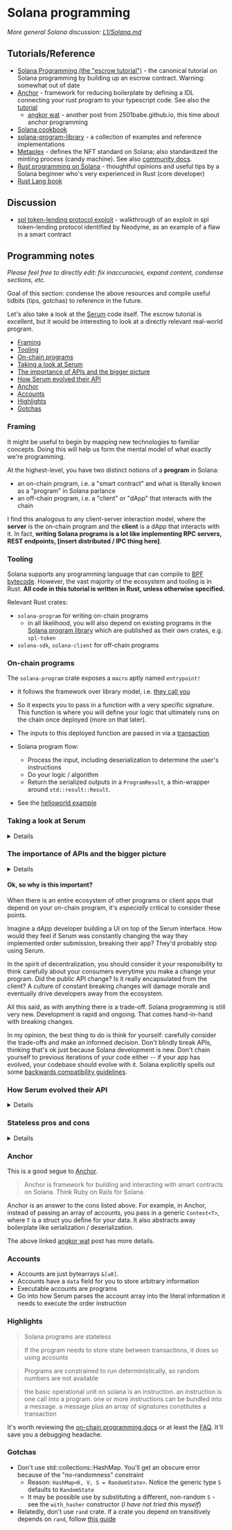 Solana programming
===================
_More general Solana discussion: [L1/Solana.md](../L1/Solana.md)_

## Tutorials/Reference
* [Solana Programming (the "escrow tutorial")](https://paulx.dev/blog/2021/01/14/programming-on-solana-an-introduction/) -
  the canonical tutorial on Solana programming by building up an escrow contract.  Warning: somewhat out of date
* [Anchor](https://github.com/project-serum/anchor) - framework for reducing boilerplate by defining a IDL
  connecting your rust program to your typescript code.
  See also the [tutorial](https://github.com/project-serum/anchor/tree/master/examples/tutorial)
    * [angkor wat](https://2501babe.github.io/posts/anchor101.html) - another post from 2501babe.github.io, this time about anchor programming
* [Solana cookbook](https://solanacookbook.com/)
* [solana-program-library](https://github.com/solana-labs/solana-program-library) -
  a collection of examples and reference implementations
* [Metaplex](https://github.com/metaplex-foundation/metaplex) -
  defines the NFT standard on Solana; also standardized the minting process (candy machine).
  See also [community docs](https://docs.metaplex.com/community).
* [Rust programming on Solana](https://brson.github.io/2021/06/08/rust-on-solana) -
  thoughtful opinions and useful tips by a Solana beginner who's very experienced in Rust (core developer)
* [Rust Lang book](https://doc.rust-lang.org/book/)
  

## Discussion
* [spl token-lending protocol exploit](https://blog.neodyme.io/posts/lending_disclosure) -
  walkthrough of an exploit in spl token-lending protocol identified by Neodyme, as an example of a flaw in a smart contract


## Programming notes
*Please feel free to directly edit: fix inaccuracies, expand content, condense sections, etc.*

Goal of this section: condense the above resources and compile useful tidbits (tips, gotchas) to reference in the future.

Let's also take a look at the [Serum](https://github.com/project-serum/serum-dex) code itself.
The escrow tutorial is excellent, but it would be interesting to look at a directly relevant real-world program.

- [Framing](#framing)
- [Tooling](#tooling)
- [On-chain programs](#on-chain-programs)
- [Taking a look at Serum](#taking-a-look-at-serum)
- [The importance of APIs and the bigger picture](#the-importance-of-apis-and-the-bigger-picture)
- [How Serum evolved their API](#how-serum-evolved-their-api)
- [Anchor](#anchor)
- [Accounts](#accounts)
- [Highlights](#highlights)
- [Gotchas](#gotchas)

### Framing

It might be useful to begin by mapping new technologies to familiar concepts.
Doing this will help us form the mental model of what exactly we're programming.

At the highest-level, you have two distinct notions of a **program** in Solana:
- an on-chain program, i.e. a "smart contract" and what is literally known as a "program" in Solana parlance
- an off-chain program, i.e. a "client" or "dApp" that interacts with the chain

I find this analogous to any client-server interaction model, where the **server** is the on-chain program and the **client** is a dApp that interacts with it.
In fact, **writing Solana programs is a lot like implementing RPC servers, REST endpoints, [insert distributed / IPC thing here]**.

### Tooling

Solana supports any programming language that can compile to [BPF bytecode](https://docs.solana.com/developing/on-chain-programs/overview).
However, the vast majority of the ecosystem and tooling is in Rust. **All code in this tutorial is written in Rust, unless otherwise specified.**

Relevant Rust crates:
- `solana-program` for writing on-chain programs
    - in all likelihood, you will also depend on existing programs in the [Solana program library](https://github.com/solana-labs/solana-program-library)
      which are published as their own crates, e.g. `spl-token`
- `solana-sdk`, `solana-client` for off-chain programs

### On-chain programs

The `solana-program` crate exposes a `macro` aptly named `entrypoint!`

- It follows the framework over library model, i.e. [they call you](https://en.wiktionary.org/wiki/Hollywood_principle)
- So it expects you to pass in a function with a very specific signature. This function is where you will define your logic that ultimately runs on the chain once deployed (more on that later).
- The inputs to this deployed function are passed in via a [transaction](https://docs.solana.com/developing/programming-model/transactions)

- Solana program flow:
    - Process the input, including deserialization to determine the user's instructions
    - Do your logic / algorithm
    - Return the serialized outputs in a `ProgramResult`, a thin-wrapper around `std::result::Result`.
- See the [helloworld example](https://github.com/solana-labs/example-helloworld/blob/master/src/program-rust/src/lib.rs)

### Taking a look at Serum

<details>

Let's take a look at something more complicated than "hello world!". How about a real-world example? The [Serum dex](https://github.com/project-serum/serum-dex) itself!

To begin, let's examine the project structure. It looks like a monorepo: that is, both the on-chain program and client live in the same codebase.

Ok, now let's look for the entrypoint to the on-chain program. Remember that `entrypoint!` macro mentioned earlier? It's being called in `dex/src/lib.rs`:

```rust
#[cfg(all(feature = "program", not(feature = "no-entrypoint")))]
use solana_program::entrypoint;
#[cfg(feature = "program")]
use solana_program::{account_info::AccountInfo, entrypoint::ProgramResult, pubkey::Pubkey};

#[cfg(feature = "program")]
#[cfg(not(feature = "no-entrypoint"))]
entrypoint!(process_instruction);
#[cfg(feature = "program")]
fn process_instruction(
    program_id: &Pubkey,
    accounts: &[AccountInfo],
    instruction_data: &[u8],
) -> ProgramResult {
    Ok(state::State::process(
        program_id,
        accounts,
        instruction_data,
    )?)
}
```

Simple enough. Continuing to follow the white rabbit into the `process` method of `state.rs`:

```rust
#[cfg_attr(not(feature = "program"), allow(unused))]
impl State {
    #[cfg(feature = "program")]
    pub fn process(program_id: &Pubkey, accounts: &[AccountInfo], input: &[u8]) -> DexResult {
        let instruction = MarketInstruction::unpack(input).ok_or(ProgramError::InvalidArgument)?;
        match instruction {
            MarketInstruction::InitializeMarket(ref inner) => Self::process_initialize_market(
                account_parser::InitializeMarketArgs::new(program_id, inner, accounts)?,
            )?,
            MarketInstruction::NewOrder(_inner) => {
                unimplemented!()
            }
            MarketInstruction::NewOrderV2(_inner) => {
                unimplemented!()
            }
            MarketInstruction::NewOrderV3(ref inner) => {
                account_parser::NewOrderV3Args::with_parsed_args(
                    program_id,
                    inner,
                    accounts,
                    Self::process_new_order_v3,
                )?
            }
        ...
```
Interesting! So it looks like they deserialize the instructions then pattern match to figure out what the client wants to do.

As you might expect, these are standard instructions you'd run on an order book.

</details>

### The importance of APIs and the bigger picture

<details>

One thing that stands out here is the `NewOrder`, `NewOrderV2`, `NewOrderV3` definitions, with the first two `unimplemented`.
It looks a little funky. It appears to be handling for API versioning / compatibility.

Here is a key point: *a Solana program is ultimately an API*. As will all APIs, it's important to think carefully about the interface you're providing.
- What are you going to do when your program logic changes?
- How are you going to add features (API additions)?
- How are you going to deprecate functionality (breaking changes)?

</details>

#### Ok, so why is this important?

When there is an entire ecosystem of other programs or client apps that depend on your on-chain program, it's _especially_ critical to consider these points.

Imagine a dApp developer building a UI on top of the Serum interface.
How would they feel if Serum was constantly changing the way they implemented order submission,
breaking their app? They'd probably stop using Serum.

In the spirit of decentralization, you should consider it _your_ responsibility to think carefully about your consumers everytime you make a change your program.
Did the public API change? Is it really encapsulated from the client?
A culture of constant breaking changes will damage morale and eventually drive developers away from the ecosystem.

All this said, as with anything there is a trade-off. Solana programming is still very new.
Development is rapid and ongoing. That comes hand-in-hand with breaking changes.

In my opinion, the best thing to do is think for yourself: carefully consider the trade-offs and make an informed decision.
Don't blindly break APIs, thinking that's ok just because Solana development is new.
Don't chain yourself to previous iterations of your code either -- if your app has evolved, your codebase should evolve with it.
Solana explicitly spells out some [backwards compatibility guidelines](https://docs.solana.com/developing/backwards-compatibility).


### How Serum evolved their API

<details>

Take a look at this pull request releasing Dex V3, a **breaking change**:
https://github.com/project-serum/serum-dex/pull/97. Here's the description:

> The primary change is to immediately match incoming orders against the book,
> instead of first buffering them in the request queue.
> The request queue still exists to reduce breakage, but is always empty.
> Because of this, we're forced to remove support for the old order placement and cancellation instructions,
> since they don't provide the bids and asks accounts which would be necessary in order to process them in the new model.

Some more context on the purpose of the above change:
- orders used to go into a `request queue`, not the order book directly.
- a "user" (i.e. either another on-chain program or client app) would explicitly send a "crank turn" instruction to Serum
- this "crank turn" pulled requests off the queue and matched them in the order book

PR Observations:
- All affected instructions implemented a corresponding new version "V2" or "V3", e.g. `MarketInstruction::CancelOrderV2`
- The old versions of the instruction were then removed by replacing the body with `unimplemented!`

</details>

### Stateless pros and cons

<details>

_LISP programmers know the value of everything and the cost of nothing_

Solana programs are **stateless**. What does that mean?
Programs cannot hold state, so it's passed in via `process_instruction`.

The consequence is the same input always results in the same output.
If you're familiar with the "pure functional programming" paradigm, you'll feel right at home.

**Not every chain enforces statelessness. What are the pros / cons to Solana doing this?**

Pros:
- Parallel processing. Sealevel (Solana runtime) knows exactly what data a program depends on and can safely parallelize
- Stateless-ness and determinism makes it easier to reason about programs, because of [referential transparency](https://en.wikipedia.org/wiki/Referential_transparency)

Cons:
- Debugging can be difficult because a lot of data lives outside your program that you have to fetch with RPC
- APIs for passing around accounts are not that friendly: they're passed as an array, so you have to remember the position-order

</details>

### Anchor

This is a good segue to [Anchor](https://project-serum.github.io/anchor/getting-started/introduction.html).

> Anchor is framework for building and interacting with smart contracts on Solana. Think Ruby on Rails for Solana.

Anchor is an answer to the cons listed above.
For example, in Anchor, instead of passing an array of accounts, you pass in a generic `Context<T>`,
where `T` is a struct you define for your data.
It also abstracts away boilerplate like serialization / deserialization.

The above linked [angkor wat](https://2501babe.github.io/posts/anchor101.html) post has more details.

### Accounts

- Accounts are just bytearrays `&[u8]`.
- Accounts have a `data` field for you to store arbitrary information
- Executable accounts are programs
- Go into how Serum parses the account array into the literal information it needs to execute the order instruction



### Highlights

> Solana programs are stateless

> If the program needs to store state between transactions, it does so using accounts

> Programs are constrained to run deterministically, so random numbers are not available

> the basic operational unit on solana is an instruction. an instruction is one call into a program.
> one or more instructions can be bundled into a message. a message plus an array of signatures constitutes a transaction


It's worth reviewing the [on-chain programming docs](https://docs.solana.com/developing/on-chain-programs/overview)
or at least the [FAQ](https://docs.solana.com/developing/on-chain-programs/faq).
It'll save you a debugging headache.

### Gotchas
- Don't use std::collections::HashMap. You'll get an obscure error because of the "no-randomness" constraint
    - Reason: `HashMap<K, V, S = RandomState>`. Notice the generic type `S` defaults to `RandomState`
    - It may be possible use by substituting a different, non-random `S` - see the `with_hasher` constructor (*I have not tried this myself*)
- Relatedly, don't use `rand` crate. If a crate you depend on transitively depends on `rand`, follow [this guide](https://docs.solana.com/developing/on-chain-programs/developing-rust#depending-on-rand)
